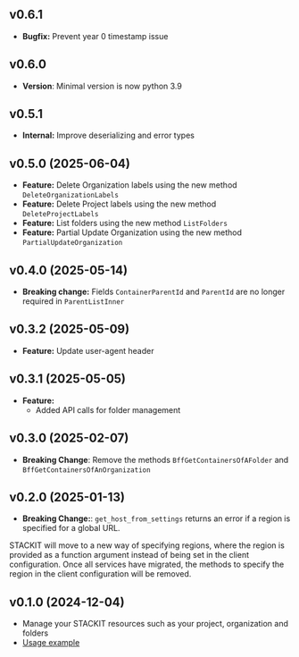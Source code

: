 ## v0.6.1
- **Bugfix:** Prevent year 0 timestamp issue

## v0.6.0
- **Version**: Minimal version is now python 3.9

## v0.5.1
- **Internal:** Improve deserializing and error types

## v0.5.0 (2025-06-04)
- **Feature:** Delete Organization labels using the new method `DeleteOrganizationLabels`
- **Feature:** Delete Project labels using the new method `DeleteProjectLabels`
- **Feature:** List folders using the new method `ListFolders`
- **Feature:** Partial Update Organization using the new method `PartialUpdateOrganization`

## v0.4.0 (2025-05-14)
- **Breaking change:** Fields `ContainerParentId` and `ParentId` are no longer required in `ParentListInner`

## v0.3.2 (2025-05-09)
- **Feature:** Update user-agent header

## v0.3.1 (2025-05-05)
- **Feature:**
  - Added API calls for folder management
  
## v0.3.0 (2025-02-07)

- **Breaking Change**: Remove the methods `BffGetContainersOfAFolder` and `BffGetContainersOfAnOrganization`

## v0.2.0 (2025-01-13)

- **Breaking Change:**: `get_host_from_settings` returns an error if a region is specified for a global URL.

STACKIT will move to a new way of specifying regions, where the region is provided as a function argument instead of being set in the client configuration. Once all services have migrated, the methods to specify the region in the client configuration will be removed.

## v0.1.0 (2024-12-04)

- Manage your STACKIT resources such as your project, organization and folders
- [Usage example](https://github.com/stackitcloud/stackit-sdk-python/tree/main/examples/resourcemanager)
